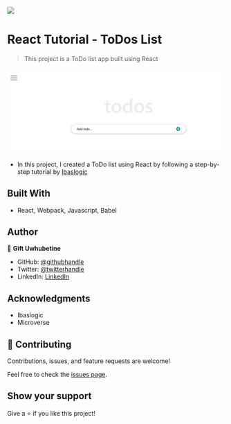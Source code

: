 ![](https://camo.githubusercontent.com/8a4ae3fb98faf74ddf78a6677ceaa6e8872f7f340f569b7c5e1aa9bcc4061d95/68747470733a2f2f696d672e736869656c64732e696f2f62616467652f4d6963726f76657273652d626c756576696f6c6574)

# React Tutorial - ToDos List

> This project is a ToDo list app built using React

![screenshot](src/images/todos.png)

- In this project, I created a ToDo list using React by following a step-by-step tutorial by [Ibaslogic](https://ibaslogic.com/react-tutorial-for-beginners/)

## Built With
- React, Webpack, Javascript, Babel

## Author
👤 **Gift Uwhubetine**

- GitHub: [@githubhandle](https://github.com/ghiftee)
- Twitter: [@twitterhandle](https://twitter.com/i_ghiftee)
- LinkedIn: [LinkedIn](https://linkedin.com/in/giftuwhubetine)

## Acknowledgments

- Ibaslogic
- Microverse

## 🤝 Contributing

Contributions, issues, and feature requests are welcome!

Feel free to check the [issues page](../../issues/).

## Show your support

Give a ⭐️ if you like this project!

